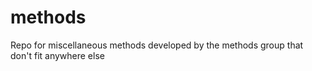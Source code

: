 # methods
Repo for miscellaneous methods developed by the methods group that don't fit anywhere else

